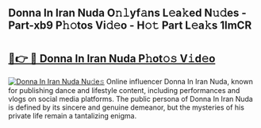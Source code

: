 ## Donna In Iran Nuda O𝚗𝚕yf𝚊ns L𝚎a𝚔ed N𝚞𝚍es - Part-xb9 P𝚑𝚘tos Vi𝚍𝚎o - H𝚘𝚝 Part L𝚎a𝚔s 1ImCR

# <h2><a href="http://kfb69ci.oniu.top/?m=Donna+In+Iran+Nuda">🔗👉 🔴 Donna In Iran Nuda P𝚑ot𝚘𝚜 V𝚒d𝚎o</a></h2>

[![Donna In Iran Nuda Nu𝚍e𝚜](https://i.imgur.com/0qMVB7G.gif)](http://kfb69ci.oniu.top/?m=Donna+In+Iran+Nuda)
Online influencer Donna In Iran Nuda, known for publishing dance and lifestyle content, including performances and vlogs on social media platforms. The public persona of Donna In Iran Nuda is defined by its sincere and genuine demeanor, but the mysteries of his private life remain a tantalizing enigma.  
